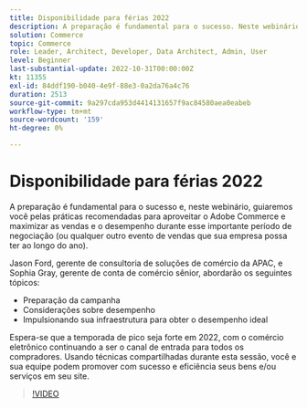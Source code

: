 ```yaml
---
title: Disponibilidade para férias 2022
description: A preparação é fundamental para o sucesso. Neste webinário, guiaremos você pelas práticas recomendadas para aproveitar o Adobe Commerce a fim de maximizar as vendas e o desempenho durante esse importante período de negociação.
solution: Commerce
topic: Commerce
role: Leader, Architect, Developer, Data Architect, Admin, User
level: Beginner
last-substantial-update: 2022-10-31T00:00:00Z
kt: 11355
exl-id: 84ddf190-b040-4e9f-88e3-0a2da76a4c76
duration: 2513
source-git-commit: 9a297cda953d4414131657f9ac84580aea0eabeb
workflow-type: tm+mt
source-wordcount: '159'
ht-degree: 0%

---
```


# Disponibilidade para férias 2022

A preparação é fundamental para o sucesso e, neste webinário, guiaremos você pelas práticas recomendadas para aproveitar o Adobe Commerce e maximizar as vendas e o desempenho durante esse importante período de negociação (ou qualquer outro evento de vendas que sua empresa possa ter ao longo do ano).

Jason Ford, gerente de consultoria de soluções de comércio da APAC, e Sophia Gray, gerente de conta de comércio sênior, abordarão os seguintes tópicos:

* Preparação da campanha
* Considerações sobre desempenho
* Impulsionando sua infraestrutura para obter o desempenho ideal

Espera-se que a temporada de pico seja forte em 2022, com o comércio eletrônico continuando a ser o canal de entrada para todos os compradores. Usando técnicas compartilhadas durante esta sessão, você e sua equipe podem promover com sucesso e eficiência seus bens e/ou serviços em seu site.

>[!VIDEO](https://video.tv.adobe.com/v/3410542/?quality=12&learn=on)
